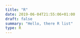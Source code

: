 ```yaml
---
title: "R"
date: 2019-06-04T21:55:06+01:00
draft: false
summary: "Hello, there R list"
type: R
---
```


